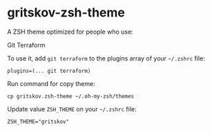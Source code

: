 # gritskov-zsh-theme

A ZSH theme optimized for people who use:

Git
Terraform

To use it, add `git terraform` to the plugins array of your `~/.zshrc` file:

```shell
plugins=(... git terraform)
```

Run command for copy theme:
```shell
cp gritskov.zsh-theme ~/.oh-my-zsh/themes
```

Update value `ZSH_THEME` on your `~/.zshrc` file:

```shell
ZSH_THEME="gritskov"
```
